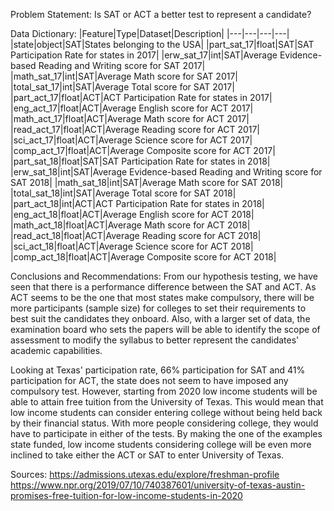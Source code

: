 Problem Statement:
Is SAT or ACT a better test to represent a candidate?

Data Dictionary:
|Feature|Type|Dataset|Description|
|---|---|---|---|
|state|object|SAT|States belonging to the USA| 
|part_sat_17|float|SAT|SAT Participation Rate for states in 2017| 
|erw_sat_17|int|SAT|Average Evidence-based Reading and Writing score for SAT 2017| 
|math_sat_17|int|SAT|Average Math score for SAT 2017| 
|total_sat_17|int|SAT|Average Total score for SAT 2017| 
|part_act_17|float|ACT|ACT Participation Rate for states in 2017| 
|eng_act_17|float|ACT|Average English score for ACT 2017| 
|math_act_17|float|ACT|Average Math score for ACT 2017| 
|read_act_17|float|ACT|Average Reading score for ACT 2017| 
|sci_act_17|float|ACT|Average Science score for ACT 2017| 
|comp_act_17|float|ACT|Average Composite score for ACT 2017| 
|part_sat_18|float|SAT|SAT Participation Rate for states in 2018| 
|erw_sat_18|int|SAT|Average Evidence-based Reading and Writing score for SAT 2018| 
|math_sat_18|int|SAT|Average Math score for SAT 2018|  
|total_sat_18|int|SAT|Average Total score for SAT 2018|
|part_act_18|int|ACT|ACT Participation Rate for states in 2018| 
|eng_act_18|float|ACT|Average English score for ACT 2018| 
|math_act_18|float|ACT|Average Math score for ACT 2018|
|read_act_18|float|ACT|Average Reading score for ACT 2018| 
|sci_act_18|float|ACT|Average Science score for ACT 2018| 
|comp_act_18|float|ACT|Average Composite score for ACT 2018|

Conclusions and Recommendations:
From our hypothesis testing, we have seen that there is a performance difference between the SAT and ACT. As ACT seems to be the one that most states make compulsory, there will be more participants (sample size) for colleges to set their requirements to best suit the candidates they onboard. Also, with a larger set of data, the examination board who sets the papers will be able to identify the scope of assessment to modify the syllabus to better represent the candidates' academic capabilities. 

Looking at Texas' participation rate, 66% participation for SAT and 41% participation for ACT, the state does not seem to have imposed any compulsory test. However, starting from 2020 low income students will be able to attain free tuition from the University of Texas. This would mean that low income students can consider entering college without being held back by their financial status. With more people considering college, they would have to participate in either of the tests. By making the one of the examples state funded, low income students considering college will be even more inclined to take either the ACT or SAT to enter University of Texas. 

Sources:
https://admissions.utexas.edu/explore/freshman-profile
https://www.npr.org/2019/07/10/740387601/university-of-texas-austin-promises-free-tuition-for-low-income-students-in-2020